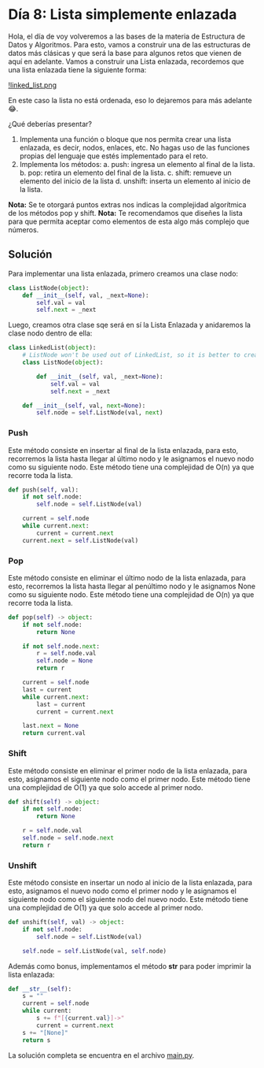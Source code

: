 # Día 8: Lista simplemente enlazada

Hola, el día de voy volveremos a las bases de la materia de Estructura de Datos y Algoritmos.
Para esto, vamos a construir una de las estructuras de datos más clásicas y que será la base para algunos retos que vienen de aquí en adelante.
Vamos a construir una Lista enlazada, recordemos que una lista enlazada tiene la siguiente forma:

[!linked_list.png](linked_list.png)

En este caso la lista no está ordenada, eso lo dejaremos para más adelante 😂.

¿Qué deberías presentar?

1. Implementa una función o bloque que nos permita crear una lista enlazada, es decir, nodos, enlaces, etc. No hagas uso de las funciones propias del lenguaje que estés implementado para el reto.
2. Implementa los métodos:
    a. push: ingresa un elemento al final de la lista.
    b. pop: retira un elemento del final de la lista.
    c. shift: remueve un elemento del inicio de la lista
    d. unshift: inserta un elemento al inicio de la lista.

**Nota:** Se te otorgará puntos extras nos indicas la complejidad algorítmica de los métodos pop y shift.
**Nota:** Te recomendamos que diseñes la lista para que permita aceptar como elementos de esta algo más complejo que números.

## Solución

Para implementar una lista enlazada, primero creamos una clase nodo:

```python
class ListNode(object):
    def __init__(self, val, _next=None):
        self.val = val
        self.next = _next
```

Luego, creamos otra clase sqe será en sí la Lista Enlazada y anidaremos la clase nodo dentro de ella:

```python
class LinkedList(object):
    # ListNode won't be used out of LinkedList, so it is better to create an Inner Class
    class ListNode(object):

        def __init__(self, val, _next=None):
            self.val = val
            self.next = _next

    def __init__(self, val, next=None):
        self.node = self.ListNode(val, next)
```

### Push

Este método consiste en insertar al final de la lista enlazada, para esto, recorremos la lista hasta llegar al último nodo y le asignamos el nuevo nodo como su siguiente nodo. Este método tiene una complejidad de O(n) ya que recorre toda la lista.

```python
def push(self, val):
    if not self.node:
        self.node = self.ListNode(val)

    current = self.node
    while current.next:
        current = current.next
    current.next = self.ListNode(val)
```

### Pop

Este método consiste en eliminar el último nodo de la lista enlazada, para esto, recorremos la lista hasta llegar al penúltimo nodo y le asignamos None como su siguiente nodo. Este método tiene una complejidad de O(n) ya que recorre toda la lista.

```python
def pop(self) -> object:
    if not self.node:
        return None

    if not self.node.next:
        r = self.node.val
        self.node = None
        return r

    current = self.node
    last = current
    while current.next:
        last = current
        current = current.next

    last.next = None
    return current.val
```

### Shift

Este método consiste en eliminar el primer nodo de la lista enlazada, para esto, asignamos el siguiente nodo como el primer nodo. Este método tiene una complejidad de O(1) ya que solo accede al primer nodo.

```python
def shift(self) -> object:
    if not self.node:
        return None

    r = self.node.val
    self.node = self.node.next
    return r
```

### Unshift

Este método consiste en insertar un nodo al inicio de la lista enlazada, para esto, asignamos el nuevo nodo como el primer nodo y le asignamos el siguiente nodo como el siguiente nodo del nuevo nodo. Este método tiene una complejidad de O(1) ya que solo accede al primer nodo.

```python
def unshift(self, val) -> object:
    if not self.node:
        self.node = self.ListNode(val)

    self.node = self.ListNode(val, self.node)
```

Además como bonus, implementamos el método __str__ para poder imprimir la lista enlazada:

```python
def __str__(self):
    s = ""
    current = self.node
    while current:
        s += f"[{current.val}]->"
        current = current.next
    s += "[None]"
    return s
```

La solución completa se encuentra en el archivo [main.py](main.py).
